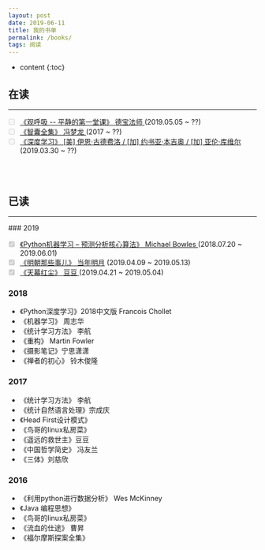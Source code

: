 ```yaml
---
layout: post
date: 2019-06-11
title: 我的书单
permalink: /books/
tags: 阅读
---
```


* content
{:toc}
## 在读



<hr>
<ul class="task-list list-unstyled">
  <li class="task-list-item"><input type="checkbox" class="task-list-item-checkbox" disabled="disabled"/><a href="https://book.douban.com/subject/3910883/" target="_blank">《观呼吸 -- 平静的第一堂课》 德宝法师 </a>   (2019.05.05 ~ ??)</li>
  <li class="task-list-item"><input type="checkbox" class="task-list-item-checkbox" disabled="disabled"/><a href="https://book.douban.com/subject/2282706/" target="_blank">《智囊全集》 冯梦龙 </a>   (2017 ~ ??)</li>
  <li class="task-list-item"><input type="checkbox" class="task-list-item-checkbox" disabled="disabled"/><a href="https://book.douban.com/subject/27087503/" target="_blank">《深度学习》  [美] 伊恩·古德费洛 / [加] 约书亚·本吉奥 / [加] 亚伦·库维尔 </a>   (2019.03.30 ~ ??)</li>
</ul>



<br><br>

## 已读

<hr>
### 2019
<ul class="task-list list-unstyled">
  <li class="task-list-item"><input type="checkbox" class="task-list-item-checkbox" disabled="disabled" checked="checked" /><a href="https://book.douban.com/subject/26931280/" target="_blank">《Python机器学习 – 预测分析核心算法》  Michael Bowles </a>   (2018.07.20 ~ 2019.06.01)</li>
  <li class="task-list-item"><input type="checkbox" class="task-list-item-checkbox" disabled="disabled" checked="checked" /><a href="https://book.douban.com/series/3930" target="_blank">《明朝那些事儿》 当年明月</a>  (2019.04.09 ~ 2019.05.13)</li>
  <li class="task-list-item"><input type="checkbox" class="task-list-item-checkbox" disabled="disabled" checked="checked" /><a href="https://book.douban.com/subject/24748615/" target="_blank">《天幕红尘》 豆豆 </a>  (2019.04.21 ~ 2019.05.04)</li>
</ul>






### 2018

+ 《Python深度学习》2018中文版    Francois Chollet
+ 《机器学习》  周志华
+ 《统计学习方法》 李航
+ 《重构》  Martin Fowler
+ 《摄影笔记》宁思潇潇
+ 《禅者的初心》  铃木俊隆



### 2017

+ 《统计学习方法》 李航
+ 《统计自然语言处理》宗成庆
+ 《Head First设计模式》
+ 《鸟哥的linux私房菜》
+ 《遥远的救世主》豆豆
+ 《中国哲学简史》  冯友兰
+ 《三体》刘慈欣



### 2016
+ 《利用python进行数据分析》  Wes McKinney
+ 《Java 编程思想》
+ 《鸟哥的linux私房菜》
+ 《流血的仕途》  曹昇
+ 《福尔摩斯探案全集》